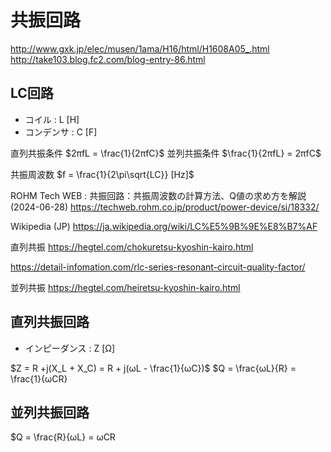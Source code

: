 # 共振回路

http://www.gxk.jp/elec/musen/1ama/H16/html/H1608A05_.html
http://take103.blog.fc2.com/blog-entry-86.html

## LC回路
- コイル : L [H]
- コンデンサ : C [F]

直列共振条件
$2πfL = \frac{1}{2πfC}$
並列共振条件
$\frac{1}{2πfL} = 2πfC$

共振周波数
$f = \frac{1}{2\pi\sqrt{LC}} [Hz]$

ROHM Tech WEB : 共振回路：共振周波数の計算方法、Q値の求め方を解説 (2024-06-28)
https://techweb.rohm.co.jp/product/power-device/si/18332/

Wikipedia (JP)
https://ja.wikipedia.org/wiki/LC%E5%9B%9E%E8%B7%AF

直列共振
https://hegtel.com/chokuretsu-kyoshin-kairo.html

https://detail-infomation.com/rlc-series-resonant-circuit-quality-factor/

並列共振
https://hegtel.com/heiretsu-kyoshin-kairo.html


## 直列共振回路

- インピーダンス : Z [Ω]

$Z = R +j(X_L + X_C) = R + j(ωL - \frac{1}{ωC})$
$Q = \frac{ωL}{R} = \frac{1}{ωCR}

## 並列共振回路


$Q = \frac{R}{ωL} = ωCR
